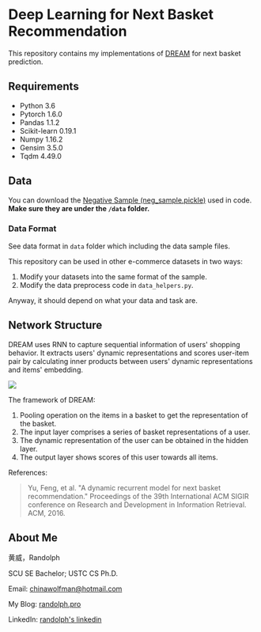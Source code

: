 # Deep Learning for Next Basket Recommendation

This repository contains my implementations of [DREAM](http://www.nlpr.ia.ac.cn/english/irds/People/sw/DREAM.pdf) for next basket prediction.

## Requirements

- Python 3.6
- Pytorch 1.6.0
- Pandas 1.1.2
- Scikit-learn 0.19.1
- Numpy 1.16.2
- Gensim 3.5.0
- Tqdm 4.49.0 

## Data

You can download the [Negative Sample (neg_sample.pickle)](https://drive.google.com/open?id=19SnHlic2DswgyPwr9ul3t9uDsgEsaH1X) used in code. **Make sure they are under the `/data` folder.**

### Data Format

See data format in `data` folder which including the data sample files.

This repository can be used in other e-commerce datasets in two ways:
1. Modify your datasets into the same format of the sample.
2. Modify the data preprocess code in `data_helpers.py`.

Anyway, it should depend on what your data and task are.

## Network Structure

DREAM uses RNN to capture sequential information of users' shopping behavior. It extracts users' dynamic representations and scores user-item pair by calculating inner products between users' dynamic representations and items' embedding.

![](https://live.staticflickr.com/65535/49612979743_33d836d5a4_o.png)

The framework of DREAM:

1. Pooling operation on the items in a basket to get the representation of the basket. 
2. The input layer comprises a series of basket representations of a user. 
3. The dynamic representation of the user can be obtained in the hidden layer.
4. The output layer shows scores of this user towards all items.

References:

> Yu, Feng, et al. "A dynamic recurrent model for next basket recommendation." Proceedings of the 39th International ACM SIGIR conference on Research and Development in Information Retrieval. ACM, 2016.


## About Me

黄威，Randolph

SCU SE Bachelor; USTC CS Ph.D.

Email: chinawolfman@hotmail.com

My Blog: [randolph.pro](http://randolph.pro)

LinkedIn: [randolph's linkedin](https://www.linkedin.com/in/randolph-%E9%BB%84%E5%A8%81/)
